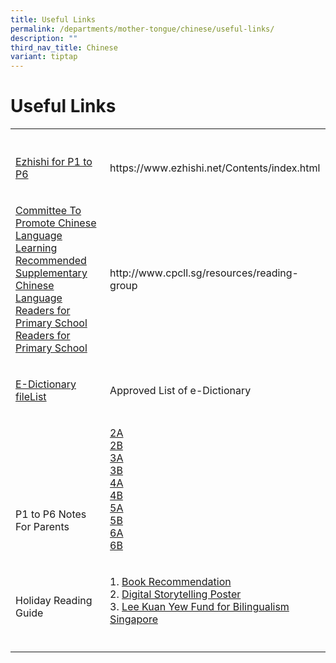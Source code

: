 ```yaml
---
title: Useful Links
permalink: /departments/mother-tongue/chinese/useful-links/
description: ""
third_nav_title: Chinese
variant: tiptap
---
```

<h1>Useful Links</h1><table><tbody><tr><th rowspan="1" colspan="1"><p></p></th><th rowspan="1" colspan="1"><p></p></th></tr><tr><td rowspan="1" colspan="1"><p><a href="https://www.ezhishi.net/Contents/index.html" rel="noopener noreferrer nofollow" target="_blank">Ezhishi for P1 to P6</a></p></td><td rowspan="1" colspan="1"><p>https://www.ezhishi.net/Contents/index.html</p></td></tr><tr><td rowspan="1" colspan="1"><p><a href="http://www.cpcll.sg/resources/reading-group" rel="noopener noreferrer nofollow" target="_blank">Committee To Promote Chinese Language Learning Recommended Supplementary Chinese Language Readers for Primary School Readers for Primary School</a></p></td><td rowspan="1" colspan="1"><p>http://www.cpcll.sg/resources/reading-group</p></td></tr><tr><td rowspan="1" colspan="1"><p><a href="/files/edict.pdf" rel="noopener noreferrer nofollow" target="_blank">E-Dictionary </a><a href="/files/approved_mtl_dictionaries_2024_exam.pdf" rel="noopener noreferrer nofollow" target="_blank">file</a><a href="/files/edict.pdf" rel="noopener noreferrer nofollow" target="_blank">List</a></p></td><td rowspan="1" colspan="1"><p>Approved List of e-Dictionary</p></td></tr><tr><td rowspan="1" colspan="1"><p><br><br><br><br><br>P1 to P6 Notes For Parents</p></td><td rowspan="1" colspan="1"><p><a href="/files/chinese3.pdf" rel="noopener noreferrer nofollow" target="_blank">2A</a><br><a href="/files/chinese4.pdf" rel="noopener noreferrer nofollow" target="_blank">2B</a><br><a href="/files/chinese5.pdf" rel="noopener noreferrer nofollow" target="_blank">3A</a><br><a href="/files/chinese6.pdf" rel="noopener noreferrer nofollow" target="_blank">3B</a><br><a href="/files/chinese7.pdf" rel="noopener noreferrer nofollow" target="_blank">4A</a><br><a href="/files/chinese8.pdf" rel="noopener noreferrer nofollow" target="_blank">4B</a><br><a href="/files/chinese9.pdf" rel="noopener noreferrer nofollow" target="_blank">5A</a><br><a href="/files/chinese10.pdf" rel="noopener noreferrer nofollow" target="_blank">5B</a><br><a href="/files/chinese11.pdf" rel="noopener noreferrer nofollow" target="_blank">6A</a><br><a href="/files/chinese12.pdf" rel="noopener noreferrer nofollow" target="_blank">6B</a></p></td></tr><tr><td rowspan="1" colspan="1"><p><br>Holiday Reading Guide</p></td><td rowspan="1" colspan="1"><p>1. <a href="/files/chineseholidayreadingguide1.pdf" rel="noopener noreferrer nofollow" target="_blank">Book Recommendation</a><br>2. <a href="/files/chineseholidayreadingguide2.pdf" rel="noopener noreferrer nofollow" target="_blank">Digital Storytelling Poster</a><br>3. <a href="https://go.gov.sg/38c0nd" rel="noopener noreferrer nofollow" target="_blank">Lee Kuan Yew Fund for Bilingualism Singapore</a></p></td></tr><tr><td rowspan="1" colspan="1"><p></p></td><td rowspan="1" colspan="1"><p></p></td></tr></tbody></table><p></p>